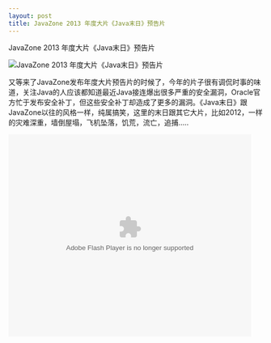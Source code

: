 ```yaml
---
layout: post
title: JavaZone 2013 年度大片《Java末日》预告片
---
```


JavaZone 2013 年度大片《Java末日》预告片

![JavaZone 2013 年度大片《Java末日》预告片](http://static.oschina.net/uploads/img/201307/25091432_uW0p.jpg)

又等来了JavaZone发布年度大片预告片的时候了，今年的片子很有调侃时事的味道，关注Java的人应该都知道最近Java接连爆出很多严重的安全漏洞，Oracle官方忙于发布安全补丁，但这些安全补丁却造成了更多的漏洞。《Java末日》跟JavaZone以往的风格一样，纯属搞笑，这里的末日跟其它大片，比如2012，一样的灾难深重，墙倒屋塌，飞机坠落，饥荒，流亡，追捕…..

<embed src="http://www.tudou.com/v/mqw47w3OAJ0/&resourceId=0_05_05_99&bid=05/v.swf" type="application/x-shockwave-flash" allowscriptaccess="always" allowfullscreen="true" wmode="opaque" width="480" height="400"></embed>
